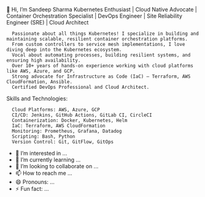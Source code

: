 👋 Hi, I’m Sandeep Sharma
  Kubernetes Enthusiast | Cloud Native Advocate | Container Orchestration Specialist | DevOps Engineer | Site Reliability Engineer (SRE) | Cloud Architect
  
      Passionate about all things Kubernetes! I specialize in building and maintaining scalable, resilient container orchestration platforms.
      From custom controllers to service mesh implementations, I love diving deep into the Kubernetes ecosystem.
      Vocal about automating processes, building resilient systems, and ensuring high availability.      
      Over 10+ years of hands-on experience working with cloud platforms like AWS, Azure, and GCP.      
      Strong advocate for Infrastructure as Code (IaC) – Terraform, AWS CloudFormation, Ansible.
      Certified DevOps Professional and Cloud Architect.

Skills and Technologies:

      Cloud Platforms: AWS, Azure, GCP      
      CI/CD: Jenkins, GitHub Actions, GitLab CI, CircleCI
      Containerization: Docker, Kubernetes, Helm
      IaC: Terraform, AWS CloudFormation
      Monitoring: Prometheus, Grafana, Datadog
      Scripting: Bash, Python
      Version Control: Git, GitFlow, GitOps


- 👀 I’m interested in ...
- 🌱 I’m currently learning ...
- 💞️ I’m looking to collaborate on ...
- 📫 How to reach me ...
- 😄 Pronouns: ...
- ⚡ Fun fact: ...

<!---
sandeep-sharma-codehub/sandeep-sharma-codehub is a ✨ special ✨ repository because its `README.md` (this file) appears on your GitHub profile.
You can click the Preview link to take a look at your changes.
--->
